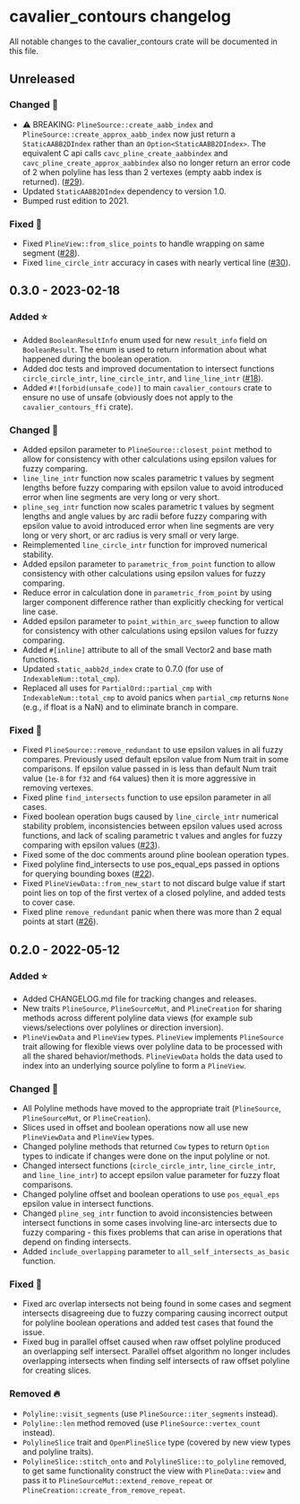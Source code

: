 # cavalier_contours changelog

All notable changes to the cavalier_contours crate will be documented in this file.

## Unreleased

### Changed 🔧

- ⚠️ BREAKING: `PlineSource::create_aabb_index` and `PlineSource::create_approx_aabb_index` now
  just return a `StaticAABB2DIndex` rather than an `Option<StaticAABB2DIndex>`. The equivalent C api
  calls `cavc_pline_create_aabbindex` and `cavc_pline_create_approx_aabbindex` also no longer
  return an error code of 2 when polyline has less than 2 vertexes (empty aabb index is returned).
  ([#29](https://github.com/jbuckmccready/cavalier_contours/pull/29)).
- Updated `StaticAABB2DIndex` dependency to version 1.0.
- Bumped rust edition to 2021.

### Fixed 🐛

- Fixed `PlineView::from_slice_points` to handle wrapping on same segment
  ([#28](https://github.com/jbuckmccready/cavalier_contours/pull/28)).
- Fixed `line_circle_intr` accuracy in cases with nearly vertical line
  ([#30](https://github.com/jbuckmccready/cavalier_contours/pull/30)).

## 0.3.0 - 2023-02-18

### Added ⭐

- Added `BooleanResultInfo` enum used for new `result_info` field on `BooleanResult`. The enum
  is used to return information about what happened during the boolean operation.
- Added doc tests and improved documentation to intersect functions `circle_circle_intr`,
  `line_circle_intr`, and `line_line_intr`
  ([#18](https://github.com/jbuckmccready/cavalier_contours/pull/18)).
- Added `#![forbid(unsafe_code)]` to main `cavalier_contours` crate to ensure no use of unsafe
  (obviously does not apply to the `cavalier_contours_ffi` crate).

### Changed 🔧

- Added epsilon parameter to `PlineSource::closest_point` method to allow for consistency with other
  calculations using epsilon values for fuzzy comparing.
- `line_line_intr` function now scales parametric t values by segment lengths before fuzzy comparing
  with epsilon value to avoid introduced error when line segments are very long or very short.
- `pline_seg_intr` function now scales parametric t values by segment lengths and angle values by
  arc radii before fuzzy comparing with epsilon value to avoid introduced error when line segments
  are very long or very short, or arc radius is very small or very large.
- Reimplemented `line_circle_intr` function for improved numerical stability.
- Added epsilon parameter to `parametric_from_point` function to allow consistency with other
  calculations using epsilon values for fuzzy comparing.
- Reduce error in calculation done in `parametric_from_point` by using larger component difference
  rather than explicitly checking for vertical line case.
- Added epsilon parameter to `point_within_arc_sweep` function to allow for consistency with other
  calculations using epsilon values for fuzzy comparing.
- Added `#[inline]` attribute to all of the small Vector2 and base math functions.
- Updated `static_aabb2d_index` crate to 0.7.0 (for use of `IndexableNum::total_cmp`).
- Replaced all uses for `PartialOrd::partial_cmp` with `IndexableNum::total_cmp` to avoid panics
  when `partial_cmp` returns `None` (e.g., if float is a NaN) and to eliminate branch in compare.

### Fixed 🐛

- Fixed `PlineSource::remove_redundant` to use epsilon values in all fuzzy compares. Previously
  used default epsilon value from Num trait in some comparisons. If epsilon value passed in is less
  than default Num trait value (`1e-8` for `f32` and `f64` values) then it is more aggressive in
  removing vertexes.
- Fixed pline `find_intersects` function to use epsilon parameter in all cases.
- Fixed boolean operation bugs caused by `line_circle_intr` numerical stability problem,
  inconsistencies between epsilon values used across functions, and lack of scaling parametric t
  values and angles for fuzzy comparing with epsilon values
  ([#23](https://github.com/jbuckmccready/cavalier_contours/issues/23)).
- Fixed some of the doc comments around pline boolean operation types.
- Fixed polyline find_intersects to use pos_equal_eps passed in options for querying bounding boxes
  ([#22](https://github.com/jbuckmccready/cavalier_contours/pull/22)).
- Fixed `PlineViewData::from_new_start` to not discard bulge value if start point lies on top of the
  first vertex of a closed polyline, and added tests to cover case.
- Fixed pline `remove_redundant` panic when there was more than 2 equal points at start
  ([#26](https://github.com/jbuckmccready/cavalier_contours/pull/26)).

## 0.2.0 - 2022-05-12

### Added ⭐

- Added CHANGELOG.md file for tracking changes and releases.
- New traits `PlineSource`, `PlineSourceMut`, and `PlineCreation` for sharing methods across
  different polyline data views (for example sub views/selections over polylines or direction
  inversion).
- `PlineViewData` and `PlineView` types. `PlineView` implements `PlineSource` trait allowing for
  flexible views over polyline data to be processed with all the shared behavior/methods.
  `PlineViewData` holds the data used to index into an underlying source polyline to form a
  `PlineView`.

### Changed 🔧

- All Polyline methods have moved to the appropriate trait (`PlineSource`, `PlineSourceMut`, or
  `PlineCreation`).
- Slices used in offset and boolean operations now all use new `PlineViewData` and `PlineView`
  types.
- Changed polyline methods that returned `Cow` types to return `Option` types to indicate if changes
  were done on the input polyline or not.
- Changed intersect functions (`circle_circle_intr`, `line_circle_intr`, and `line_line_intr`) to
  accept epsilon value parameter for fuzzy float comparisons.
- Changed polyline offset and boolean operations to use `pos_equal_eps` epsilon value in intersect
  functions.
- Changed `pline_seg_intr` function to avoid inconsistencies between intersect functions in some
  cases involving line-arc intersects due to fuzzy comparing - this fixes problems that can arise in
  operations that depend on finding intersects.
- Added `include_overlapping` parameter to `all_self_intersects_as_basic` function.

### Fixed 🐛

- Fixed arc overlap intersects not being found in some cases and segment intersects disagreeing due
  to fuzzy comparing causing incorrect output for polyline boolean operations and added test cases
  that found the issue.
- Fixed bug in parallel offset caused when raw offset polyline produced an overlapping self
  intersect. Parallel offset algorithm no longer includes overlapping intersects when finding self
  intersects of raw offset polyline for creating slices.

### Removed 🔥

- `Polyline::visit_segments` (use `PlineSource::iter_segments` instead).
- `Polyline::len` method removed (use `PlineSource::vertex_count` instead).
- `PolylineSlice` trait and `OpenPlineSlice` type (covered by new view types and polyline traits).
- `PolylineSlice::stitch_onto` and `PolylineSlice::to_polyline` removed, to get same functionality
  construct the view with `PlineData::view` and pass it to `PlineSourceMut::extend_remove_repeat` or
  `PlineCreation::create_from_remove_repeat`.
